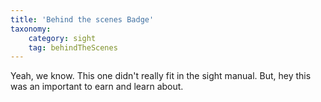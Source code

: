 ```yaml
---
title: 'Behind the scenes Badge'
taxonomy:
    category: sight
    tag: behindTheScenes
---
```

Yeah, we know. This one didn't really fit in the sight manual. But, hey this was an important to earn and learn about.
